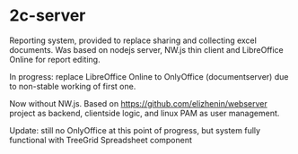 # 2c-server
Reporting system, provided to replace sharing and collecting excel documents. Was based on nodejs server, NW.js thin client and LibreOffice Online for report editing.

In progress: replace LibreOffice Online to OnlyOffice (documentserver) due to non-stable working of first one.

Now without NW.js. Based on https://github.com/elizhenin/webserver project as backend, clientside 
logic, and linux PAM as user management.

Update: still no OnlyOffice at this point of progress, but system fully functional with TreeGrid Spreadsheet component

